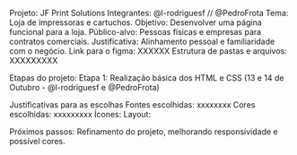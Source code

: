   Projeto: JF Print Solutions
    Integrantes: @l-rodriguesf // @PedroFrota
    Tema: Loja de impressoras e cartuchos.
    Objetivo: Desenvolver uma página funcional para a loja.
    Público-alvo: Pessoas físicas e empresas para contratos comerciais.
    Justificativa: Alinhamento pessoal e familiaridade com o negócio.
    Link para o figma: XXXXXX
    Estrutura de pastas e arquivos: XXXXXXXXX

Etapas do projeto:
Etapa 1: Realização básica dos HTML e CSS (13 e 14 de Outubro - @l-rodriguesf e @PedroFrota)


Justificativas para as escolhas
Fontes escolhidas: xxxxxxxx
Cores escolhidas: xxxxxxxxx
Ícones:
Layout:

Próximos passos: Refinamento do projeto, melhorando responsividade e possível cores.
